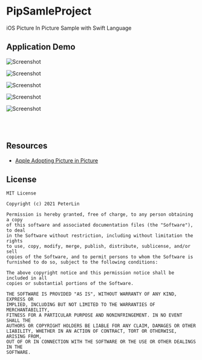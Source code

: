 # PipSamleProject
iOS Picture In Picture Sample with Swift Language

## Application Demo

![Screenshot](pic1.jpg)

![Screenshot](pic2.jpg)

![Screenshot](pic3.jpg)

![Screenshot](pic4.jpg)

![Screenshot](pic5.jpg)

<br> <br>

## Resources

- [Apple Adopting Picture in Picture](https://developer.apple.com/documentation/avkit/adopting_picture_in_picture_in_a_custom_player)

## License
```
MIT License

Copyright (c) 2021 PeterLin

Permission is hereby granted, free of charge, to any person obtaining a copy
of this software and associated documentation files (the "Software"), to deal
in the Software without restriction, including without limitation the rights
to use, copy, modify, merge, publish, distribute, sublicense, and/or sell
copies of the Software, and to permit persons to whom the Software is
furnished to do so, subject to the following conditions:

The above copyright notice and this permission notice shall be included in all
copies or substantial portions of the Software.

THE SOFTWARE IS PROVIDED "AS IS", WITHOUT WARRANTY OF ANY KIND, EXPRESS OR
IMPLIED, INCLUDING BUT NOT LIMITED TO THE WARRANTIES OF MERCHANTABILITY,
FITNESS FOR A PARTICULAR PURPOSE AND NONINFRINGEMENT. IN NO EVENT SHALL THE
AUTHORS OR COPYRIGHT HOLDERS BE LIABLE FOR ANY CLAIM, DAMAGES OR OTHER
LIABILITY, WHETHER IN AN ACTION OF CONTRACT, TORT OR OTHERWISE, ARISING FROM,
OUT OF OR IN CONNECTION WITH THE SOFTWARE OR THE USE OR OTHER DEALINGS IN THE
SOFTWARE.
```
